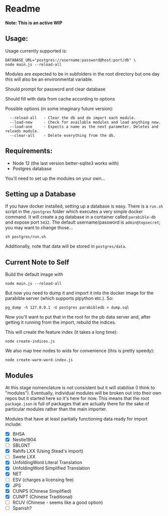 # Readme

**Note: This is an active WIP**

## Usage:

Usage currently supported is:

```
DATABASE_URL="postgres://username:password@host:port/db" \
node main.js --reload-all
```

Modules are expected to be in subfolders in the root directory but one day this will also be an environmental variable.

Should prompt for password and clear database

Should fill with data from cache according to options

Possible options (in some imaginary future version):

```
  --reload-all   - Clear the db and do import each module.
  --load-new     - Check for available modules and load anything new.
  --load-one     - Expects a name as the next parameter. Deletes and reloads module.
  --clear-all    - Delete everything from the db.
```

## Requirements:

 - Node 12 (the last version better-sqlite3 works with)
 - Postgres database

You'll need to set up the modules on your own...

## Setting up a Database

If you have docker installed, setting up a database is easy. There is a `run.sh` script in the `/postgres` folder which executes a very simple docker command. It will create a pg database in a container called `parabible-db` and expose port `5432`. The default username/password is `admin@topsecret`; you may want to change those...

```
sh postgres/run.sh
```

Additionally, note that data will be stored in `postgres/data`.

## Current Note to Self

Build the default image with

```
node main.js --reload-all
```

But now you need to dump it and import it into the docker image for the parabible server (which supports plpython etc.). So:

```
pg_dump -h 127.0.0.1 -U postgres parabibledb > dump.sql
```

Now you'll want to put that in the root for the pb data server and, after getting it running from the import, rebuild the indices.

This will create the feature index (it takes a long time):

```
node create-indices.js
```

We also map tree nodes to wids for convenience (this is pretty speedy):

```
node create-warm-word-index.js
```

## Modules

At this stage nomenclature is not consistent but it will stabilise (I think to "modules"). Eventually, individual modules will be broken out into their own repos but it started here so it's here for now. This means that the root `package.json` is full of packages that are actually there for the sake of particular modules rather than the main importer.

Modules that have at least partially functioning data ready for import include:

- [x] BHSA
- [x] Nestle1904
- [ ] SBLGNT
- [x] Rahlfs LXX (Using Stead's import)
- [ ] Swete LXX
- [x] UnfoldingWord Literal Translation
- [x] UnfoldingWord Simplified Translation
- [x] NET
- [ ] ESV (charges a licensing fee)
- [x] JPS
- [x] CUNPS (Chinese Simplified)
- [x] CUNPT (Chinese Traditional)
- [ ] RCUV (Chinese - seems like a good option)
- [ ] Spanish?
